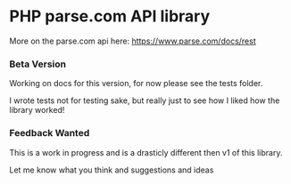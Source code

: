 PHP parse.com API library
===========================
More on the parse.com api here: https://www.parse.com/docs/rest

### Beta Version ###
Working on docs for this version, for now please see the tests folder. 

I wrote tests not for testing sake, but really just to see how I liked how the library worked!

### Feedback Wanted ###

This is a work in progress and is a drasticly different then v1 of this library.

Let me know what you think and suggestions and ideas
